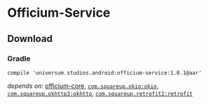 Officium-Service
===============

## Download ##

### Gradle ###

    compile 'universum.studios.android:officium-service:1.0.1@aar'

_depends on:_
[officium-core](https://github.com/universum-studios/android_officium/tree/master/library-core),
[`com.squareup.okio:okio`](https://github.com/square/okio),
[`com.squareup.okhttp3:okhttp`](http://square.github.io/okhttp/),
[`com.squareup.retrofit2:retrofit`](http://square.github.io/retrofit/)